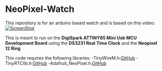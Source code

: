 # NeoPixel-Watch
This repository is for an arduino based watch and is based on this video:
[![ScreenShot](https://raw.githubusercontent.com/powerpoint45/NeoPixel-Watch/master/video.png)](http://notyetuploaded)

This is meant to run on the **DigiSpark ATTINY85 Mini Usb MCU Development Board** using the **DS3231 Real Time Clock** and the **Neopixel 12 Ring**

This code requires the following libraries:
-TinyWireM.h:[GitHub](https://github.com/adafruit/TinyWireM)
-TinyRTClib.h:[GitHub](https://github.com/adafruit/TinyRTCLib)
-Adafruit_NeoPixel.h:[GitHub](https://github.com/adafruit/Adafruit_NeoPixel)


